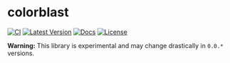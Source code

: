 # colorblast

[![CI](https://github.com/vallentin/colorblast/actions/workflows/ci-colorblast.yml/badge.svg)](https://github.com/vallentin/colorblast/actions/workflows/ci-colorblast.yml)
[![Latest Version](https://img.shields.io/crates/v/colorblast.svg)](https://crates.io/crates/colorblast)
[![Docs](https://docs.rs/colorblast/badge.svg)](https://docs.rs/colorblast)
[![License](https://img.shields.io/github/license/vallentin/colorblast.svg)](https://github.com/vallentin/colorblast)

**Warning:** This library is experimental and may change drastically in `0.0.*` versions.
